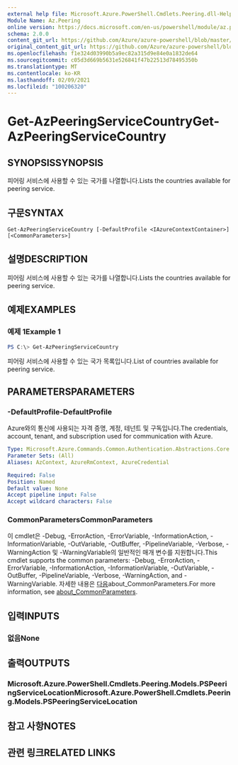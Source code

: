 ```yaml
---
external help file: Microsoft.Azure.PowerShell.Cmdlets.Peering.dll-Help.xml
Module Name: Az.Peering
online version: https://docs.microsoft.com/en-us/powershell/module/az.peering/get-azpeeringservicecountry
schema: 2.0.0
content_git_url: https://github.com/Azure/azure-powershell/blob/master/src/Peering/Peering/help/Get-AzPeeringServiceCountry.md
original_content_git_url: https://github.com/Azure/azure-powershell/blob/master/src/Peering/Peering/help/Get-AzPeeringServiceCountry.md
ms.openlocfilehash: f1e324d03990b5a9ec82a315d9e84e0a1832de64
ms.sourcegitcommit: c05d3d669b5631e526841f47b22513d78495350b
ms.translationtype: MT
ms.contentlocale: ko-KR
ms.lasthandoff: 02/09/2021
ms.locfileid: "100206320"
---
```

# <span data-ttu-id="e9eb4-101">Get-AzPeeringServiceCountry</span><span class="sxs-lookup"><span data-stu-id="e9eb4-101">Get-AzPeeringServiceCountry</span></span>

## <span data-ttu-id="e9eb4-102">SYNOPSIS</span><span class="sxs-lookup"><span data-stu-id="e9eb4-102">SYNOPSIS</span></span>
<span data-ttu-id="e9eb4-103">피어링 서비스에 사용할 수 있는 국가를 나열합니다.</span><span class="sxs-lookup"><span data-stu-id="e9eb4-103">Lists the countries available for peering service.</span></span>

## <span data-ttu-id="e9eb4-104">구문</span><span class="sxs-lookup"><span data-stu-id="e9eb4-104">SYNTAX</span></span>

```
Get-AzPeeringServiceCountry [-DefaultProfile <IAzureContextContainer>] [<CommonParameters>]
```

## <span data-ttu-id="e9eb4-105">설명</span><span class="sxs-lookup"><span data-stu-id="e9eb4-105">DESCRIPTION</span></span>
<span data-ttu-id="e9eb4-106">피어링 서비스에 사용할 수 있는 국가를 나열합니다.</span><span class="sxs-lookup"><span data-stu-id="e9eb4-106">Lists the countries available for peering service.</span></span>

## <span data-ttu-id="e9eb4-107">예제</span><span class="sxs-lookup"><span data-stu-id="e9eb4-107">EXAMPLES</span></span>

### <span data-ttu-id="e9eb4-108">예제 1</span><span class="sxs-lookup"><span data-stu-id="e9eb4-108">Example 1</span></span>
```powershell
PS C:\> Get-AzPeeringServiceCountry
```

<span data-ttu-id="e9eb4-109">피어링 서비스에 사용할 수 있는 국가 목록입니다.</span><span class="sxs-lookup"><span data-stu-id="e9eb4-109">List of countries available for peering service.</span></span>

## <span data-ttu-id="e9eb4-110">PARAMETERS</span><span class="sxs-lookup"><span data-stu-id="e9eb4-110">PARAMETERS</span></span>

### <span data-ttu-id="e9eb4-111">-DefaultProfile</span><span class="sxs-lookup"><span data-stu-id="e9eb4-111">-DefaultProfile</span></span>
<span data-ttu-id="e9eb4-112">Azure와의 통신에 사용되는 자격 증명, 계정, 테넌트 및 구독입니다.</span><span class="sxs-lookup"><span data-stu-id="e9eb4-112">The credentials, account, tenant, and subscription used for communication with Azure.</span></span>

```yaml
Type: Microsoft.Azure.Commands.Common.Authentication.Abstractions.Core.IAzureContextContainer
Parameter Sets: (All)
Aliases: AzContext, AzureRmContext, AzureCredential

Required: False
Position: Named
Default value: None
Accept pipeline input: False
Accept wildcard characters: False
```

### <span data-ttu-id="e9eb4-113">CommonParameters</span><span class="sxs-lookup"><span data-stu-id="e9eb4-113">CommonParameters</span></span>
<span data-ttu-id="e9eb4-114">이 cmdlet은 -Debug, -ErrorAction, -ErrorVariable, -InformationAction, -InformationVariable, -OutVariable, -OutBuffer, -PipelineVariable, -Verbose, -WarningAction 및 -WarningVariable의 일반적인 매개 변수를 지원합니다.</span><span class="sxs-lookup"><span data-stu-id="e9eb4-114">This cmdlet supports the common parameters: -Debug, -ErrorAction, -ErrorVariable, -InformationAction, -InformationVariable, -OutVariable, -OutBuffer, -PipelineVariable, -Verbose, -WarningAction, and -WarningVariable.</span></span> <span data-ttu-id="e9eb4-115">자세한 내용은 [다음](http://go.microsoft.com/fwlink/?LinkID=113216)about_CommonParameters.</span><span class="sxs-lookup"><span data-stu-id="e9eb4-115">For more information, see [about_CommonParameters](http://go.microsoft.com/fwlink/?LinkID=113216).</span></span>

## <span data-ttu-id="e9eb4-116">입력</span><span class="sxs-lookup"><span data-stu-id="e9eb4-116">INPUTS</span></span>

### <span data-ttu-id="e9eb4-117">없음</span><span class="sxs-lookup"><span data-stu-id="e9eb4-117">None</span></span>

## <span data-ttu-id="e9eb4-118">출력</span><span class="sxs-lookup"><span data-stu-id="e9eb4-118">OUTPUTS</span></span>

### <span data-ttu-id="e9eb4-119">Microsoft.Azure.PowerShell.Cmdlets.Peering.Models.PSPeeringServiceLocation</span><span class="sxs-lookup"><span data-stu-id="e9eb4-119">Microsoft.Azure.PowerShell.Cmdlets.Peering.Models.PSPeeringServiceLocation</span></span>

## <span data-ttu-id="e9eb4-120">참고 사항</span><span class="sxs-lookup"><span data-stu-id="e9eb4-120">NOTES</span></span>

## <span data-ttu-id="e9eb4-121">관련 링크</span><span class="sxs-lookup"><span data-stu-id="e9eb4-121">RELATED LINKS</span></span>
